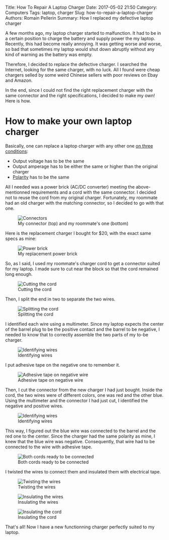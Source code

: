 Title: How To Repair A Laptop Charger
Date: 2017-05-02 21:50
Category: Computers
Tags: laptop, charger
Slug: how-to-repair-a-laptop-charger
Authors: Romain Pellerin
Summary: How I replaced my defective laptop charger

A few months ago, my laptop charger started to malfunction. It had to be in a certain position to charge the battery and supply power the my laptop. Recently, this had become really annoying. It was getting worse and worse, so bad that sometimes my laptop would shut down abruptly without any kind of warning as the battery was empty.

Therefore, I decided to replace the defective charger. I searched the Internet, looking for the same charger, with no luck. All I found were cheap chargers selled by some weird Chinese sellers with poor reviews on Ebay and Amazon.

In the end, since I could not find the right replacement charger with the same connector and the right specifications, I decided to make my own! Here is how.

# How to make your own laptop charger

Basically, one can replace a laptop charger with any other one [on three conditions](https://stickystatic.com/tech/laptop-charger):

- Output voltage has to be the same
- Output amperage has to be either the same or higher than the original charger
- [Polarity](https://en.wikipedia.org/wiki/Polarity_symbols) has to be the same

All I needed was a power brick (AC/DC converter) meeting the above-mentionned requirements and a cord with the same connector. I decided not to reuse the cord from my original charger. Fortunately, my roommate had an old charger with the matching connector, so I decided to go with that one.

<figure class="center">
<img src="images/repair-laptop-charger/connectors.jpg" alt="Connectors" />
<figcaption>My connector (top) and my roommate's one (bottom)</figcaption>
</figure>

Here is the replacement charger I bought for $20, with the exact same specs as mine:

<figure class="center">
<img src="images/repair-laptop-charger/power-block.jpg" alt="Power brick" />
<figcaption>My replacement power brick</figcaption>
</figure>

So, as I said, I used my roommate's charger cord to get a connector suited for my laptop. I made sure to cut near the block so that the cord remained long enough.

<figure class="center">
<img src="images/repair-laptop-charger/cut-cord.jpg" alt="Cutting the cord" />
<figcaption>Cutting the cord</figcaption>
</figure>

Then, I split the end in two to separate the two wires.

<figure class="center">
<img src="images/repair-laptop-charger/split-cord1.jpg" alt="Splitting the cord" />
<figcaption>Splitting the cord</figcaption>
</figure>

I identified each wire using a multimeter. Since my laptop expects the center of the barrel plug to be the positive contact and the barrel to be negative, I needed to know that to correctly assemble the two parts of my to-be charger.

<figure class="center">
<img src="images/repair-laptop-charger/multimeter1.jpg" alt="Identifying wires" />
<figcaption>Identifying wires</figcaption>
</figure>

I put adhesive tape on the negative one to remember it.

<figure class="center">
<img src="images/repair-laptop-charger/split-cord2.jpg" alt="Adhesive tape on negative wire" />
<figcaption>Adhesive tape on negative wire</figcaption>
</figure>

Then, I cut the connector from the new charger I had just bought. Inside the cord, the two wires were of different colors, one was red and the other blue. Using the multimeter and the connector I had just cut, I identified the negative and positive wires.

<figure class="center">
<img src="images/repair-laptop-charger/multimeter2.jpg" alt="Identifying wires" />
<figcaption>Identifying wires</figcaption>
</figure>

This way, I figured out the blue wire was connected to the barrel and the red one to the center. Since the charger had the same polarity as mine, I knew that the blue wire was negative. Consequently, that wire had to be connected to the wire with adhesive tape.

<figure class="center">
<img src="images/repair-laptop-charger/two-cords.jpg" alt="Both cords ready to be connected" />
<figcaption>Both cords ready to be connected</figcaption>
</figure>

I twisted the wires to connect them and insulated them with electrical tape.

<figure class="center">
<img src="images/repair-laptop-charger/connecting1.jpg" alt="Twisting the wires" />
<figcaption>Twisting the wires</figcaption>
</figure>

<figure class="center">
<img src="images/repair-laptop-charger/connecting2.jpg" alt="Insulating the wires" />
<figcaption>Insulating the wires</figcaption>
</figure>

<figure class="center">
<img src="images/repair-laptop-charger/connecting3.jpg" alt="Insulating the cord" />
<figcaption>Insulating the cord</figcaption>
</figure>

That's all! Now I have a new functionning charger perfectly suited to my laptop.
